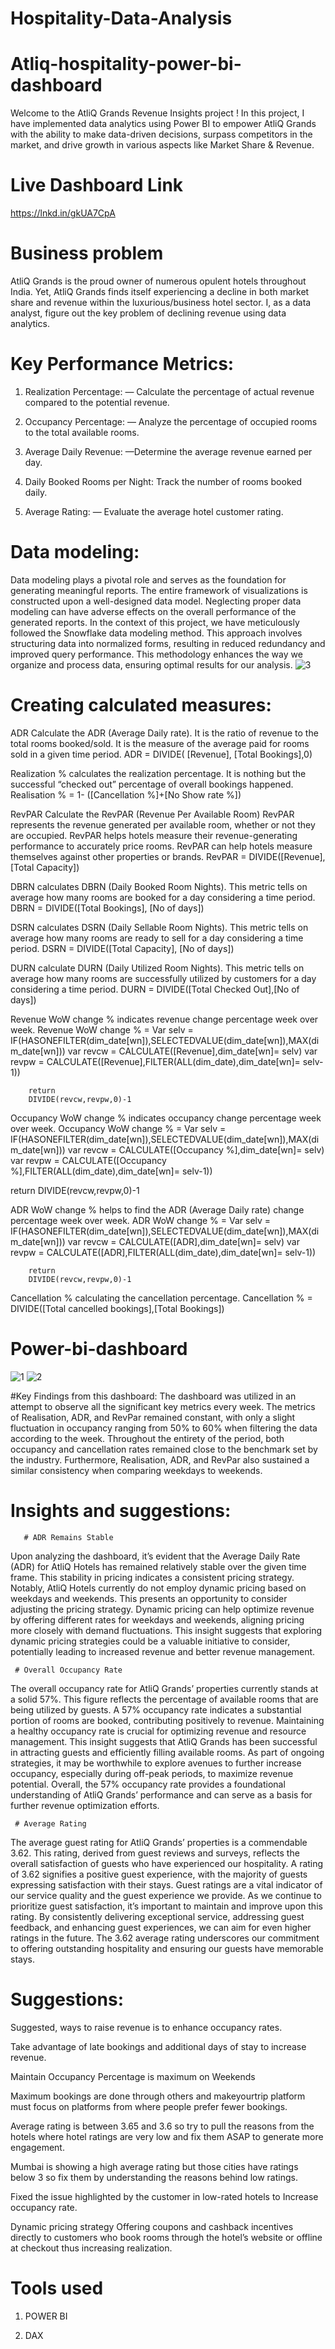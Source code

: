 # Hospitality-Data-Analysis

# Atliq-hospitality-power-bi-dashboard
Welcome to the AtliQ Grands Revenue Insights project ! In this project, I have implemented data analytics using Power BI to empower AtliQ Grands with the ability to make data-driven decisions, surpass competitors in the market, and drive growth in various aspects like Market Share & Revenue.

# Live Dashboard Link
 https://lnkd.in/gkUA7CpA

# Business problem
AtliQ Grands is the proud owner of numerous opulent hotels throughout India. Yet, AtliQ Grands finds itself experiencing a decline in both market share and revenue within the luxurious/business hotel sector. I, as a data analyst, figure out the key problem of declining revenue using data analytics.

# Key Performance Metrics:
1. Realization Percentage: — Calculate the percentage of actual revenue compared to the potential revenue.

2. Occupancy Percentage: — Analyze the percentage of occupied rooms to the total available rooms.

3. Average Daily Revenue: —Determine the average revenue earned per day.

4. Daily Booked Rooms per Night: Track the number of rooms booked daily.

5. Average Rating: — Evaluate the average hotel customer rating.

# Data modeling:

Data modeling plays a pivotal role and serves as the foundation for generating meaningful reports. The entire framework of visualizations is constructed upon a well-designed data model. Neglecting proper data modeling can have adverse effects on the overall performance of the generated reports.
In the context of this project, we have meticulously followed the Snowflake data modeling method. This approach involves structuring data into normalized forms, resulting in reduced redundancy and improved query performance. This methodology enhances the way we organize and process data, ensuring optimal results for our analysis.
![3](https://github.com/VijayKumarVuyyala/Hospitality-Data-Analysis/assets/160216489/8e6d32c6-1161-42d6-9c3a-3d2cdc96b822)

# Creating calculated measures:

ADR Calculate the ADR (Average Daily rate). It is the ratio of revenue to the total rooms booked/sold. It is the measure of the average paid for rooms sold in a given time period.
ADR = DIVIDE( [Revenue], [Total Bookings],0)

Realization % calculates the realization percentage. It is nothing but the successful “checked out” percentage of overall bookings happened.
Realisation % = 1- ([Cancellation %]+[No Show rate %])


RevPAR Calculate the RevPAR (Revenue Per Available Room) RevPAR represents the revenue generated per available room, whether or not they are occupied. RevPAR helps hotels measure their revenue-generating performance to accurately price rooms. RevPAR can help hotels measure themselves against other properties or brands.
RevPAR = DIVIDE([Revenue],[Total Capacity])

DBRN calculates DBRN (Daily Booked Room Nights). This metric tells on average how many rooms are booked for a day considering a time period.
DBRN = DIVIDE([Total Bookings], [No of days])

DSRN calculates DSRN (Daily Sellable Room Nights). This metric tells on average how many rooms are ready to sell for a day considering a time period.
DSRN = DIVIDE([Total Capacity], [No of days])

DURN calculate DURN (Daily Utilized Room Nights). This metric tells on average how many rooms are successfully utilized by customers for a day considering a time period.
DURN = DIVIDE([Total Checked Out],[No of days])

Revenue WoW change % indicates revenue change percentage week over week.
Revenue WoW change % = 
        Var selv = IF(HASONEFILTER(dim_date[wn]),SELECTEDVALUE(dim_date[wn]),MAX(dim_date[wn]))
        var revcw = CALCULATE([Revenue],dim_date[wn]= selv)
        var revpw = CALCULATE([Revenue],FILTER(ALL(dim_date),dim_date[wn]= selv-1))
        
        return
        DIVIDE(revcw,revpw,0)-1

Occupancy WoW change % indicates occupancy change percentage week over week.
Occupancy WoW change % = 
        Var selv = IF(HASONEFILTER(dim_date[wn]),SELECTEDVALUE(dim_date[wn]),MAX(dim_date[wn]))
        var revcw = CALCULATE([Occupancy %],dim_date[wn]= selv)
        var revpw = CALCULATE([Occupancy %],FILTER(ALL(dim_date),dim_date[wn]= selv-1))
        
 return
        DIVIDE(revcw,revpw,0)-1

ADR WoW change % helps to find the ADR (Average Daily rate) change percentage week over week.
ADR WoW change % = 
        Var selv = IF(HASONEFILTER(dim_date[wn]),SELECTEDVALUE(dim_date[wn]),MAX(dim_date[wn]))
        var revcw = CALCULATE([ADR],dim_date[wn]= selv)
        var revpw = CALCULATE([ADR],FILTER(ALL(dim_date),dim_date[wn]= selv-1))
        
        return
        DIVIDE(revcw,revpw,0)-1

Cancellation % calculating the cancellation percentage.
Cancellation % = DIVIDE([Total cancelled bookings],[Total Bookings])

# Power-bi-dashboard
![1](https://github.com/VijayKumarVuyyala/Hospitality-Data-Analysis/assets/160216489/23e7139f-fc77-4737-b803-b837a7a562de)
![2](https://github.com/VijayKumarVuyyala/Hospitality-Data-Analysis/assets/160216489/e1575409-cdf1-4f41-a04d-3a3ba7c4fafa)

#Key Findings from this dashboard:
The dashboard was utilized in an attempt to observe all the significant key metrics every week. The metrics of Realisation, ADR, and RevPar remained constant, with only a slight fluctuation in occupancy ranging from 50% to 60% when filtering the data according to the week. Throughout the entirety of the period, both occupancy and cancellation rates remained close to the benchmark set by the industry.
Furthermore, Realisation, ADR, and RevPar also sustained a similar consistency when comparing weekdays to weekends.

# Insights and suggestions:
       # ADR Remains Stable
Upon analyzing the dashboard, it’s evident that the Average Daily Rate (ADR) for AtliQ Hotels has remained relatively stable over the given time frame. This stability in pricing indicates a consistent pricing strategy.
Notably, AtliQ Hotels currently do not employ dynamic pricing based on weekdays and weekends. This presents an opportunity to consider adjusting the pricing strategy. Dynamic pricing can help optimize revenue by offering different rates for weekdays and weekends, aligning pricing more closely with demand fluctuations.
This insight suggests that exploring dynamic pricing strategies could be a valuable initiative to consider, potentially leading to increased revenue and better revenue management.

     # Overall Occupancy Rate
The overall occupancy rate for AtliQ Grands’ properties currently stands at a solid 57%. This figure reflects the percentage of available rooms that are being utilized by guests. A 57% occupancy rate indicates a substantial portion of rooms are booked, contributing positively to revenue.
Maintaining a healthy occupancy rate is crucial for optimizing revenue and resource management. This insight suggests that AtliQ Grands has been successful in attracting guests and efficiently filling available rooms.
As part of ongoing strategies, it may be worthwhile to explore avenues to further increase occupancy, especially during off-peak periods, to maximize revenue potential.
Overall, the 57% occupancy rate provides a foundational understanding of AtliQ Grands’ performance and can serve as a basis for further revenue optimization efforts.

     # Average Rating
The average guest rating for AtliQ Grands’ properties is a commendable 3.62. This rating, derived from guest reviews and surveys, reflects the overall satisfaction of guests who have experienced our hospitality.
A rating of 3.62 signifies a positive guest experience, with the majority of guests expressing satisfaction with their stays. Guest ratings are a vital indicator of our service quality and the guest experience we provide.
As we continue to prioritize guest satisfaction, it’s important to maintain and improve upon this rating. By consistently delivering exceptional service, addressing guest feedback, and enhancing guest experiences, we can aim for even higher ratings in the future.
The 3.62 average rating underscores our commitment to offering outstanding hospitality and ensuring our guests have memorable stays.

# Suggestions:

Suggested, ways to raise revenue is to enhance occupancy rates.

Take advantage of late bookings and additional days of stay to increase revenue.

Maintain Occupancy Percentage is maximum on Weekends

Maximum bookings are done through others and makeyourtrip platform must focus on platforms from where people prefer fewer bookings.

Average rating is between 3.65 and 3.6 so try to pull the reasons from the hotels where hotel ratings are very low and fix them ASAP to generate more engagement.

Mumbai is showing a high average rating but those cities have ratings below 3 so fix them by understanding the reasons behind low ratings.

Fixed the issue highlighted by the customer in low-rated hotels to Increase occupancy rate.

Dynamic pricing strategy Offering coupons and cashback incentives directly to customers who book rooms through the hotel’s website or offline at checkout thus increasing realization.

# Tools used
1. POWER BI

2. DAX

